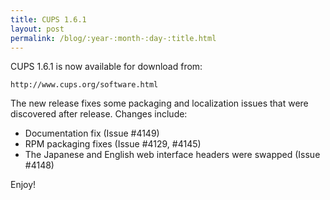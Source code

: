 ```yaml
---
title: CUPS 1.6.1
layout: post
permalink: /blog/:year-:month-:day-:title.html
---
```


CUPS 1.6.1 is now available for download from:

    http://www.cups.org/software.html

The new release fixes some packaging and localization issues that were discovered after release. Changes include:

- Documentation fix (Issue #4149)
- RPM packaging fixes (Issue #4129, #4145)
- The Japanese and English web interface headers were swapped (Issue #4148)

Enjoy!

